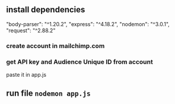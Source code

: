 ## install dependencies 
   "body-parser": "^1.20.2",
    "express": "^4.18.2",
    "nodemon": "^3.0.1",
    "request": "^2.88.2"
### create account in mailchimp.com 

### get API key and Audience Unique ID from account

paste it in app.js


## run file `nodemon app.js`
